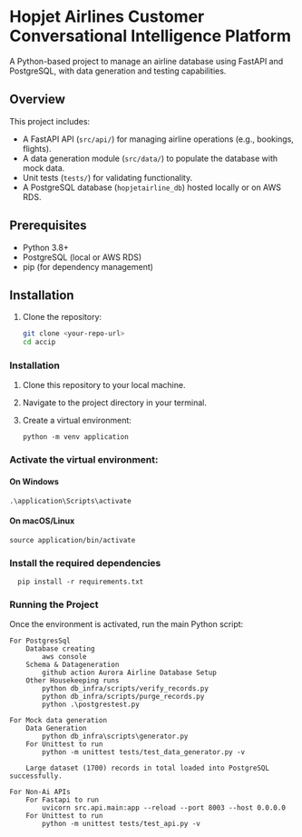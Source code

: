 # Hopjet Airlines Customer Conversational Intelligence Platform

A Python-based project to manage an airline database using FastAPI and PostgreSQL, with data generation and testing capabilities.

## Overview

This project includes:

- A FastAPI API (`src/api/`) for managing airline operations (e.g., bookings, flights).
- A data generation module (`src/data/`) to populate the database with mock data.
- Unit tests (`tests/`) for validating functionality.
- A PostgreSQL database (`hopjetairline_db`) hosted locally or on AWS RDS.

## Prerequisites

- Python 3.8+
- PostgreSQL (local or AWS RDS)
- pip (for dependency management)

## Installation

1. Clone the repository:
   ```bash
   git clone <your-repo-url>
   cd accip
   ```

### Installation

1. Clone this repository to your local machine.

2. Navigate to the project directory in your terminal.

3. Create a virtual environment:

   ```
   python -m venv application
   ```

### Activate the virtual environment:

#### On Windows

    .\application\Scripts\activate

#### On macOS/Linux

    source application/bin/activate

### Install the required dependencies

```
  pip install -r requirements.txt
```

### Running the Project

Once the environment is activated, run the main Python script:

    For PostgresSql
        Database creating
            aws console
        Schema & Datageneration
            github action Aurora Airline Database Setup
        Other Housekeeping runs
            python db_infra/scripts/verify_records.py
            python db_infra/scripts/purge_records.py
            python .\postgrestest.py

    For Mock data generation
        Data Generation
            python db_infra\scripts\generator.py
        For Unittest to run
            python -m unittest tests/test_data_generator.py -v

        Large dataset (1700) records in total loaded into PostgreSQL successfully.

    For Non-Ai APIs
        For Fastapi to run
            uvicorn src.api.main:app --reload --port 8003 --host 0.0.0.0
        For Unittest to run
            python -m unittest tests/test_api.py -v
